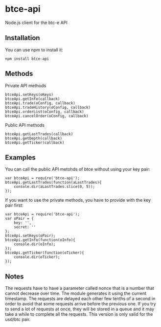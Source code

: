 btce-api
========

Node.js client for the btc-e API

## Installation

You can use npm to install it:

```
npm install btce-api
```

## Methods
Private API methods
```
btceApi.setKeys(oKeys)
btceApi.getInfo(callback)
btceApi.trade(oConfig, callback)
btceApi.tradeHistory(oConfig, callback)
btceApi.orderList(oConfig, callback)
btceApi.cancelOrder(oConfig, callback)
```
Public API methods
```
btceApi.getLastTrades(callback)
btceApi.getDepth(callback)
btceApi.getTicker(callback)
```

## Examples

You can call the public API metohds of btce without using your key pair:

```
var btceApi = require('btce-api');
btceApi.getLastTrades(function(aLastTrades){
	console.dir(aLastTrades.slice(0, 5));
});
```

If you want to use the private methods, you have to provide with the key pair first:

```
var btceApi = require('btce-api');
var oPair = {
	key: '',
	secret: ''
};
btceApi.setKeys(oPair);
btceApi.getInfo(function(oInfo){
	console.dir(oInfo);
});
btceApi.getTicker(function(oTicker){
	console.dir(oTicker);
});
```

## Notes

The requests have to have a parameter called nonce that is a number that cannot decrease over time. The module generates it using the current timestamp. The requests are delayed each other few tenths of a second in order to avoid that some requests arrive before the previous one.
If you try to send a lot of requests at once, they will be stored in a queue and it may take a while to complete all the requests.
This version is only valid for the usd/btc pair.
